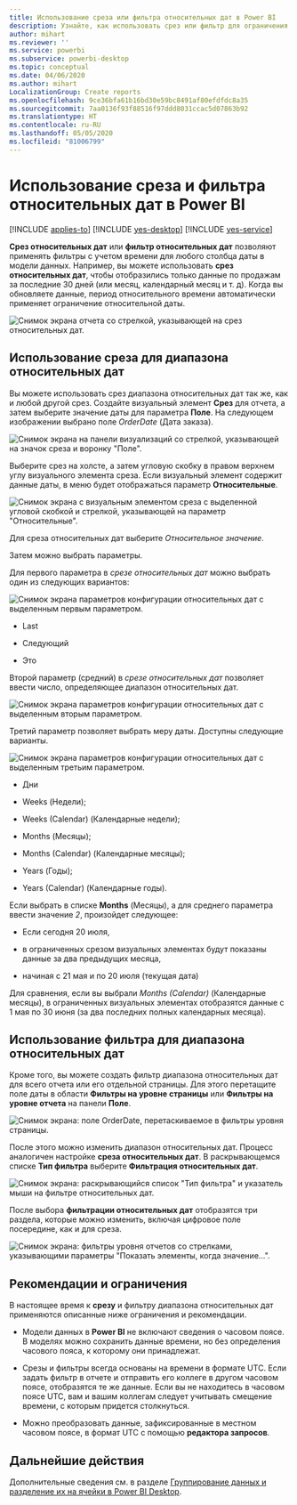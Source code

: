 ```yaml
---
title: Использование среза или фильтра относительных дат в Power BI
description: Узнайте, как использовать срез или фильтр для ограничения диапазона относительных дат в Power BI.
author: mihart
ms.reviewer: ''
ms.service: powerbi
ms.subservice: powerbi-desktop
ms.topic: conceptual
ms.date: 04/06/2020
ms.author: mihart
LocalizationGroup: Create reports
ms.openlocfilehash: 9ce36bfa61b16bd30e59bc8491af80efdfdc8a35
ms.sourcegitcommit: 7aa0136f93f88516f97ddd8031ccac5d07863b92
ms.translationtype: HT
ms.contentlocale: ru-RU
ms.lasthandoff: 05/05/2020
ms.locfileid: "81006799"
---
```

# <a name="use-a-relative-date-slicer-and-filter-in-power-bi"></a>Использование среза и фильтра относительных дат в Power BI

[!INCLUDE [applies-to](../includes/applies-to.md)] [!INCLUDE [yes-desktop](../includes/yes-desktop.md)] [!INCLUDE [yes-service](../includes/yes-service.md)]

**Срез относительных дат** или **фильтр относительных дат** позволяют применять фильтры с учетом времени для любого столбца даты в модели данных. Например, вы можете использовать **срез относительных дат**, чтобы отобразились только данные по продажам за последние 30 дней (или месяц, календарный месяц и т. д). Когда вы обновляете данные, период относительного времени автоматически применяет ограничение относительной даты.

![Снимок экрана отчета со стрелкой, указывающей на срез относительных дат.](media/desktop-slicer-filter-date-range/relative-date-range-slicer-filter-01.png)

## <a name="use-the-relative-date-range-slicer"></a>Использование среза для диапазона относительных дат

Вы можете использовать срез диапазона относительных дат так же, как и любой другой срез. Создайте визуальный элемент **Срез** для отчета, а затем выберите значение даты для параметра **Поле**. На следующем изображении выбрано поле *OrderDate* (Дата заказа).

![Снимок экрана на панели визуализаций со стрелкой, указывающей на значок среза и воронку "Поле".](media/desktop-slicer-filter-date-range/relative-date-range-slicer-filter-02.png)

Выберите срез на холсте, а затем угловую скобку в правом верхнем углу визуального элемента среза. Если визуальный элемент содержит данные даты, в меню будет отображаться параметр **Относительные**.

![Снимок экрана с визуальным элементом среза с выделенной угловой скобкой и стрелкой, указывающей на параметр "Относительные".](media/desktop-slicer-filter-date-range/relative-date-range-slicer-filter-03.png)

Для среза относительных дат выберите *Относительное значение*.

Затем можно выбрать параметры.

Для первого параметра в *срезе относительных дат* можно выбрать один из следующих вариантов:

![Снимок экрана параметров конфигурации относительных дат с выделенным первым параметром.](media/desktop-slicer-filter-date-range/relative-date-range-slicer-filter-04.png)

* Last

* Следующий

* Это

Второй параметр (средний) в *срезе относительных дат* позволяет ввести число, определяющее диапазон относительных дат.

![Снимок экрана параметров конфигурации относительных дат с выделенным вторым параметром.](media/desktop-slicer-filter-date-range/relative-date-range-slicer-filter-04a.png)

Третий параметр позволяет выбрать меру даты. Доступны следующие варианты.

![Снимок экрана параметров конфигурации относительных дат с выделенным третьим параметром.](media/desktop-slicer-filter-date-range/relative-date-range-slicer-filter-05.png)

* Дни

* Weeks (Недели);

* Weeks (Calendar) (Календарные недели);

* Months (Месяцы);

* Months (Calendar) (Календарные месяцы);

* Years (Годы);

* Years (Calendar) (Календарные годы).

Если выбрать в списке **Months** (Месяцы), а для среднего параметра ввести значение *2*, произойдет следующее:

* Если сегодня 20 июля,

* в ограниченных срезом визуальных элементах будут показаны данные за два предыдущих месяца,

* начиная с 21 мая и по 20 июля (текущая дата)

Для сравнения, если вы выбрали *Months (Calendar)* (Календарные месяцы), в ограниченных визуальных элементах отобразятся данные с 1 мая по 30 июня (за два последних полных календарных месяца).

## <a name="using-the-relative-date-range-filter"></a>Использование фильтра для диапазона относительных дат

Кроме того, вы можете создать фильтр диапазона относительных дат для всего отчета или его отдельной страницы. Для этого перетащите поле даты в области **Фильтры на уровне страницы** или **Фильтры на уровне отчета** на панели **Поле**.

![Снимок экрана: поле OrderDate, перетаскиваемое в фильтры уровня страницы.](media/desktop-slicer-filter-date-range/relative-date-range-slicer-filter-06.png)

После этого можно изменить диапазон относительных дат. Процесс аналогичен настройке **среза относительных дат**. В раскрывающемся списке **Тип фильтра** выберите **Фильтрация относительных дат**.

![Снимок экрана: раскрывающийся список "Тип фильтра" и указатель мыши на фильтре относительных дат.](media/desktop-slicer-filter-date-range/relative-date-range-slicer-filter-07.png)

После выбора **фильтрации относительных дат** отобразятся три раздела, которые можно изменить, включая цифровое поле посередине, как и для среза.

![Снимок экрана: фильтры уровня отчетов со стрелками, указывающими параметры "Показать элементы, когда значение...".](media/desktop-slicer-filter-date-range/relative-date-range-slicer-filter-08.png)

## <a name="limitations-and-considerations"></a>Рекомендации и ограничения

В настоящее время к **срезу** и фильтру диапазона относительных дат применяются описанные ниже ограничения и рекомендации.

* Модели данных в **Power BI** не включают сведения о часовом поясе. В моделях можно сохранить данные времени, но без определения часового пояса, к которому они принадлежат.

* Срезы и фильтры всегда основаны на времени в формате UTC. Если задать фильтр в отчете и отправить его коллеге в другом часовом поясе, отобразятся те же данные. Если вы не находитесь в часовом поясе UTC, вам и вашим коллегам следует учитывать смещение времени, с которым придется столкнуться.

* Можно преобразовать данные, зафиксированные в местном часовом поясе, в формат UTC с помощью **редактора запросов**.

## <a name="next-steps"></a>Дальнейшие действия

Дополнительные сведения см. в разделе [Группирование данных и разделение их на ячейки в Power BI Desktop](../desktop-grouping-and-binning.md).
